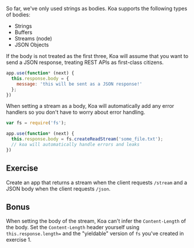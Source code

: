 
So far, we've only used strings as bodies.
Koa supports the following types of bodies:

- Strings
- Buffers
- Streams (node)
- JSON Objects

If the body is not treated as the first three,
Koa will assume that you want to send a JSON response,
treating REST APIs as first-class citizens.

```js
app.use(function* (next) {
  this.response.body = {
    message: 'this will be sent as a JSON response!'
  };
})
```

When setting a stream as a body,
Koa will automatically add any error handlers so you don't have to worry about error handling.

```js
var fs = require('fs');

app.use(function* (next) {
  this.response.body = fs.createReadStream('some_file.txt');
  // koa will automatically handle errors and leaks
})
```

## Exercise

Create an app that returns a stream when the client requests `/stream` and a JSON body when the client requests `/json`.

## Bonus

When setting the body of the stream, Koa can't infer the `Content-Length` of the
body. Set the `Content-Length` header yourself using `this.response.length=`
and the "yieldable" version of `fs` you've created in exercise 1.
